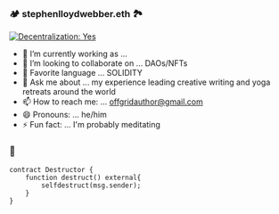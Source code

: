 ### 🏕 stephenlloydwebber.eth 🏞

[![Decentralization: Yes](https://img.shields.io/badge/Decentralization:-Yes-GREEN.svg)](https://shields.io/)

- 🔭 I’m currently working as ... 
- 👯 I’m looking to collaborate on ... DAOs/NFTs
- 🤔 Favorite language ... SOLIDITY
- 💬 Ask me about ... my experience leading creative writing and yoga retreats around the world
- 📫 How to reach me: ... offgridauthor@gmail.com
- 😄 Pronouns: ... he/him
- ⚡ Fun fact: ... I'm probably meditating


### 💖 
```
contract Destructor {
    function destruct() external{
        selfdestruct(msg.sender);
    }   
}

```
